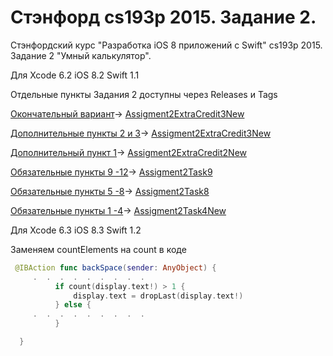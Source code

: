 # Стэнфорд cs193p 2015. Задание 2.

Cтэнфордский курс "Разработка iOS 8 приложений с Swift" cs193p 2015. Задание 2 "Умный калькулятор".

Для Xcode 6.2 iOS 8.2 Swift 1.1

Отдельные пункты Задания 2 доступны через Releases и Tags

[Окончательный вариант](http://bestkora.com/IosDeveloper/zadanie-2-reshenie-vozvrashhaem-enum-result-dopolnitelnye-punkty-2-3/)-> [Assigment2ExtraCredit3New](./Assigment2ExtraCredit3New )

[Дополнительные пункты 2 и 3](http://bestkora.com/IosDeveloper/zadanie-2-reshenie-vozvrashhaem-enum-result-dopolnitelnye-punkty-2-3/)-> [Assigment2ExtraCredit3New](./Assigment2ExtraCredit3New)

[Дополнительный пункт 1](http://bestkora.com/IosDeveloper/zadanie-2-reshenie-prodolzhenie-dopolnitelnye-punkty-1-3/)-> [Assigment2ExtraCredit2New](./Assigment2ExtraCredit2New) 

[Обязательные пункты 9 -12](http://bestkora.com/IosDeveloper/zadanie-2-reshenie-prodolzhenie-obyazatelnye-punkty-9-12/)-> [Assigment2Task9](./Assigment2Task9) 

[Обязательные пункты 5 -8](http://bestkora.com/IosDeveloper/zadanie-2-reshenie-prodolzhenie-obyazatelnye-punkty-5-8/)-> [Assigment2Task8](./Assigment2Task8) 

[Обязательные пункты 1 -4](http://bestkora.com/IosDeveloper/zadanie-2-nachalo/)-> [Assigment2Task4New](./Assigment2Task4New) 

 Для  Xcode 6.3 iOS 8.3 Swift 1.2
 
 Заменяем countElements на count в коде
 
  ```swift
   @IBAction func backSpace(sender: AnyObject) {
       .  .  .  .  .  .  .  .  .
            if count(display.text!) > 1 {
                display.text = dropLast(display.text!)
            } else {
       .  .  .  .  .  .  .  .  .  
            }

    }
```
